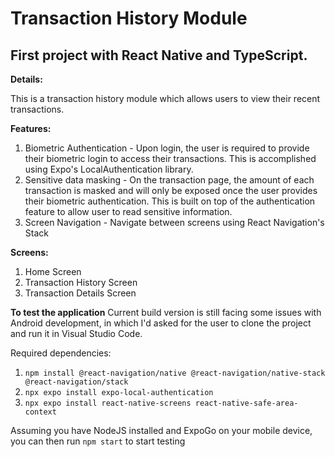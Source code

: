 # Transaction History Module #


## First project with React Native and TypeScript. ##

**Details:**

This is a transaction history module which allows users to view their recent transactions.

**Features:**

1. Biometric Authentication - Upon login, the user is required to provide their biometric login to access their transactions. This is accomplished using Expo's LocalAuthentication library.
2. Sensitive data masking - On the transaction page, the amount of each transaction is masked and will only be exposed once the user provides their biometric authentication. This is built on top of the authentication feature to allow user to read sensitive information.
3. Screen Navigation - Navigate between screens using React Navigation's Stack

**Screens:**

1. Home Screen
1. Transaction History Screen
1. Transaction Details Screen

**To test the application**
Current build version is still facing some issues with Android development, in which I'd asked for the user to clone the project and run it in Visual Studio Code.

Required dependencies:
1. `npm install @react-navigation/native @react-navigation/native-stack @react-navigation/stack`
1. `npx expo install expo-local-authentication`
1. `npx expo install react-native-screens react-native-safe-area-context`

Assuming you have NodeJS installed and ExpoGo on your mobile device, you can then run `npm start` to start testing
